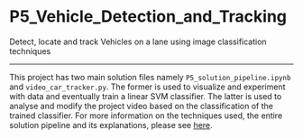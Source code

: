 # P5_Vehicle_Detection_and_Tracking
Detect, locate and track Vehicles on a lane using image classification techniques

---

This project has two main solution files namely `P5_solution_pipeline.ipynb` and `video_car_tracker.py`. The former is used to visualize and experiment with data and eventually train a linear SVM classifier. The latter is used to analyse and modify the project video based on the classification of the trained classifier. For more information on the techniques used, the entire solution pipeline and its explanations, please see [here](./writeup.md).
